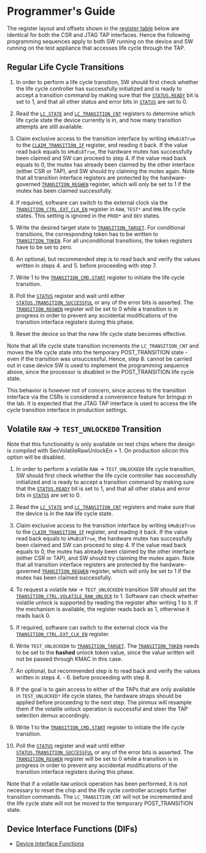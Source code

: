 # Programmer's Guide

The register layout and offsets shown in the [register table](registers.md) below are identical for both the CSR and JTAG TAP interfaces.
Hence the following programming sequences apply to both SW running on the device and SW running on the test appliance that accesses life cycle through the TAP.

## Regular Life Cycle Transitions

1. In order to perform a life cycle transition, SW should first check whether the life cycle controller has successfully initialized and is ready to accept a transition command by making sure that the [`STATUS.READY`](registers.md#status) bit is set to 1, and that all other status and error bits in [`STATUS`](registers.md#status) are set to 0.

2. Read the [`LC_STATE`](registers.md#lc_state) and [`LC_TRANSITION_CNT`](registers.md#lc_transition_cnt) registers to determine which life cycle state the device currently is in, and how many transition attempts are still available.

3. Claim exclusive access to the transition interface by writing `kMuBi8True` to the [`CLAIM_TRANSITION_IF`](registers.md#claim_transition_if) register, and reading it back. If the value read back equals to `kMuBi8True`, the hardware mutex has successfully been claimed and SW can proceed to step 4. If the value read back equals to 0, the mutex has already been claimed by the other interface (either CSR or TAP), and SW should try claiming the mutex again.
Note that all transition interface registers are protected by the hardware-governed [`TRANSITION_REGWEN`](registers.md#transition_regwen) register, which will only be set to 1 if the mutex has been claimed successfully.

4. If required, software can switch to the external clock via the [`TRANSITION_CTRL.EXT_CLK_EN`](registers.md#transition_ctrl--ext_clock_en) register in `RAW`, `TEST*` and `RMA` life cycle states.
   This setting is ignored in the `PROD*` and `DEV` states.

5. Write the desired target state to [`TRANSITION_TARGET`](registers.md#transition_target). For conditional transitions, the corresponding token has to be written to [`TRANSITION_TOKEN`](registers.md#transition_token). For all unconditional transitions, the token registers have to be set to zero.

6. An optional, but recommended step is to read back and verify the values written in steps 4. and 5. before proceeding with step 7.

7. Write 1 to the [`TRANSITION_CMD.START`](registers.md#transition_cmd) register to initiate the life cycle transition.

8. Poll the [`STATUS`](registers.md#status) register and wait until either [`STATUS.TRANSITION_SUCCESSFUL`](registers.md#status) or any of the error bits is asserted.
The [`TRANSITION_REGWEN`](registers.md#transition_regwen) register will be set to 0 while a transition is in progress in order to prevent any accidental modifications of the transition interface registers during this phase.

9. Reset the device so that the new life cycle state becomes effective.

Note that all life cycle state transition increments the `LC_TRANSITION_CNT` and moves the life cycle state into the temporary POST_TRANSITION state - even if the transition was unsuccessful.
Hence, step 8. cannot be carried out in case device SW is used to implement the programming sequence above, since the processor is disabled in the POST_TRANSITION life cycle state.

This behavior is however not of concern, since access to the transition interface via the CSRs is considered a convenience feature for bringup in the lab.
It is expected that the JTAG TAP interface is used to access the life cycle transition interface in production settings.

## Volatile `RAW` -> `TEST_UNLOCKED0` Transition

Note that this functionality is only available on test chips where the design is compiled with SecVolatileRawUnlockEn = 1.
On production silicon this option will be disabled.

1. In order to perform a volatile `RAW` -> `TEST_UNLOCKED0` life cycle transition, SW should first check whether the life cycle controller has successfully initialized and is ready to accept a transition command by making sure that the [`STATUS.READY`](registers.md#status) bit is set to 1, and that all other status and error bits in [`STATUS`](registers.md#status) are set to 0.

2. Read the [`LC_STATE`](registers.md#lc_state) and [`LC_TRANSITION_CNT`](registers.md#lc_transition_cnt) registers and make sure that the device is in the `RAW` life cycle state.

3. Claim exclusive access to the transition interface by writing `kMuBi8True` to the [`CLAIM_TRANSITION_IF`](registers.md#claim_transition_if) register, and reading it back.
   If the value read back equals to `kMuBi8True`, the hardware mutex has successfully been claimed and SW can proceed to step 4. If the value read back equals to 0, the mutex has already been claimed by the other interface (either CSR or TAP), and SW should try claiming the mutex again.
   Note that all transition interface registers are protected by the hardware-governed [`TRANSITION_REGWEN`](registers.md#transition_regwen) register, which will only be set to 1 if the mutex has been claimed successfully.

4. To request a volatile `RAW` -> `TEST_UNLOCKED0` transition SW should set the [`TRANSITION_CTRL.VOLATILE_RAW_UNLOCK`](#transition_ctrl--volatile_raw_unlock) to 1.
   Software can check whether volatile unlock is supported by reading the register after writing 1 to it.
   If the mechanism is available, the register reads back as 1, otherwise it reads back 0.

5. If required, software can switch to the external clock via the [`TRANSITION_CTRL.EXT_CLK_EN`](registers.md#transition_ctrl--ext_clock_en) register.

6. Write `TEST_UNLOCKED0` to [`TRANSITION_TARGET`](registers.md#transition_target).
   The [`TRANSITION_TOKEN`](registers.md#transition_token) needs to be set to the **hashed** unlock token value, since the value written will not be passed through KMAC in this case.

7. An optional, but recommended step is to read back and verify the values written in steps 4. - 6. before proceeding with step 8.

8. If the goal is to gain access to either of the TAPs that are only available in `TEST_UNLOCKED*` life cycle states, the hardware straps should be applied before proceeding to the next step.
   The pinmux will resample them if the volatile unlock operation is successful and steer the TAP selection demux accordingly.

9. Write 1 to the [`TRANSITION_CMD.START`](registers.md#transition_cmd) register to initiate the life cycle transition.

10. Poll the [`STATUS`](registers.md#status) register and wait until either [`STATUS.TRANSITION_SUCCESSFUL`](registers.md#status) or any of the error bits is asserted.
   The [`TRANSITION_REGWEN`](registers.md#transition_regwen) register will be set to 0 while a transition is in progress in order to prevent any accidental modifications of the transition interface registers during this phase.

Note that if a volatile `RAW` unlock operation has been performed, it is not necessary to reset the chip and the life cycle controller accepts further transition commands.
The `LC_TRANSITION_CNT`  will not be incremented and the life cycle state will not be moved to the temporary POST_TRANSITION state.

## Device Interface Functions (DIFs)

- [Device Interface Functions](../../../../sw/device/lib/dif/dif_lc_ctrl.h)
